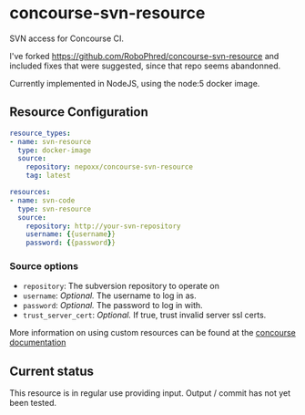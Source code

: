 # concourse-svn-resource
SVN access for Concourse CI. 

I've forked https://github.com/RoboPhred/concourse-svn-resource and included fixes that were suggested, since that repo seems abandonned.

Currently implemented in NodeJS, using the node:5 docker image.

## Resource Configuration

```yaml
resource_types:
- name: svn-resource
  type: docker-image
  source:
    repository: nepoxx/concourse-svn-resource
    tag: latest

resources:
- name: svn-code
  type: svn-resource
  source:
    repository: http://your-svn-repository
    username: {{username}}
    password: {{password}}
```

### Source options

* `repository`: The subversion repository to operate on
* `username`: *Optional.* The username to log in as.
* `password`: *Optional.* The password to log in with.
* `trust_server_cert`: *Optional.* If true, trust invalid server ssl certs.
 
More information on using custom resources can be found at the [concourse documentation](http://concourse.ci/configuring-resource-types.html)

## Current status

This resource is in regular use providing input.  Output / commit has not yet been tested.
